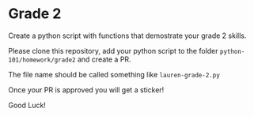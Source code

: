 # Grade 2 

Create a python script with functions that demostrate your grade 2 skills.

Please clone this repository, add your python script to the folder `python-101/homework/grade2` and create a PR.

The file name should be called something like `lauren-grade-2.py`

Once your PR is approved you will get a sticker!

Good Luck!
